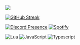 ![](https://i.imgur.com/GoBNmLE.png)

[![GitHub Streak](https://streak-stats.demolab.com?user=lncoognito&theme=dark&hide_border=true&date_format=M%20j%5B%2C%20Y%5D&background=0F0F0F&ring=DD2727&currStreakLabel=DD2727&fire=DD2727)](https://git.io/streak-stats)

[![Discord Presence](https://lanyard.cnrad.dev/api/911566820710948954)](https://discord.com/users/911566820710948954)
[![Spotify](https://novatorem-m5ldv9e20-1nferious.vercel.app/api/spotify?background_color=0d1117&border_color=ffffff)](https://open.spotify.com/user/3124mvn3qcgsqud3lipf2xzzghgm)

![Lua](https://img.shields.io/badge/lua-%232C2D72.svg?style=for-the-badge&logo=lua&logoColor=white) ![JavaScript](https://img.shields.io/badge/javascript-%23323330.svg?style=for-the-badge&logo=javascript&logoColor=%23F7DF1E) ![Typescript](https://img.shields.io/badge/typescript-%232C2D72.svg?style=for-the-badge&logo=typescript&logoColor=white) 

